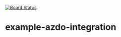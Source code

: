 [![Board Status](https://dev.azure.com/homesengland/8843c94a-e768-4fb5-bed0-fa7889124c64/f77f7914-1d37-4321-9f1e-2ddb8f7e1ad8/_apis/work/boardbadge/e7dd7742-166f-46de-a982-2782319b4b58)](https://dev.azure.com/homesengland/8843c94a-e768-4fb5-bed0-fa7889124c64/_boards/board/t/f77f7914-1d37-4321-9f1e-2ddb8f7e1ad8/Microsoft.RequirementCategory)
# example-azdo-integration